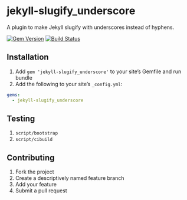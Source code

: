 # jekyll-slugify_underscore

A plugin to make Jekyll slugify with underscores instead of hyphens.

[![Gem Version](https://img.shields.io/gem/v/jekyll-slugify_underscore.svg)](https://rubygems.org/gems/jekyll-slugify_underscore)
[![Build Status](https://img.shields.io/travis/paulrobertlloyd/jekyll-slugify_underscore/master.svg)](https://travis-ci.org/paulrobertlloyd/jekyll-slugify_underscore)

## Installation

1. Add `gem 'jekyll-slugify_underscore'` to your site’s Gemfile and run bundle
2. Add the following to your site’s `_config.yml`:

```yml
gems:
  - jekyll-slugify_underscore
```

## Testing

1. `script/bootstrap`
2. `script/cibuild`

## Contributing

1. Fork the project
2. Create a descriptively named feature branch
3. Add your feature
4. Submit a pull request
